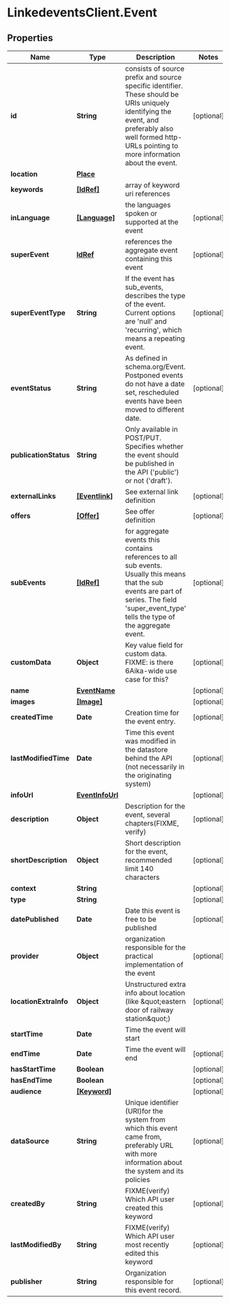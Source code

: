 # LinkedeventsClient.Event

## Properties
Name | Type | Description | Notes
------------ | ------------- | ------------- | -------------
**id** | **String** | consists of source prefix and source specific identifier. These should be URIs uniquely identifying the event, and preferably also well formed http-URLs pointing to more information about the event. | [optional] 
**location** | [**Place**](Place.md) |  | 
**keywords** | [**[IdRef]**](IdRef.md) | array of keyword uri references | 
**inLanguage** | [**[Language]**](Language.md) | the languages spoken or supported at the event | [optional] 
**superEvent** | [**IdRef**](IdRef.md) | references the aggregate event containing this event | [optional] 
**superEventType** | **String** | If the event has sub_events, describes the type of the event. Current options are &#39;null&#39; and &#39;recurring&#39;, which means a repeating event. | [optional] 
**eventStatus** | **String** | As defined in schema.org/Event. Postponed events do not have a date set, rescheduled events have been moved to different date. | [optional] 
**publicationStatus** | **String** | Only available in POST/PUT. Specifies whether the event should be published in the API (&#39;public&#39;) or not (&#39;draft&#39;). | 
**externalLinks** | [**[Eventlink]**](Eventlink.md) | See external link definition | [optional] 
**offers** | [**[Offer]**](Offer.md) | See offer definition | [optional] 
**subEvents** | [**[IdRef]**](IdRef.md) | for aggregate events this contains references to all sub events. Usually this means that the sub events are part of series. The field &#39;super_event_type&#39; tells the type of the aggregate event. | [optional] 
**customData** | **Object** | Key value field for custom data. FIXME: is there 6Aika-wide use case for this? | [optional] 
**name** | [**EventName**](EventName.md) |  | [optional] 
**images** | [**[Image]**](Image.md) |  | [optional] 
**createdTime** | **Date** | Creation time for the event entry. | [optional] 
**lastModifiedTime** | **Date** | Time this event was modified in the datastore behind the API (not necessarily in the originating system) | [optional] 
**infoUrl** | [**EventInfoUrl**](EventInfoUrl.md) |  | [optional] 
**description** | **Object** | Description for the event, several chapters(FIXME, verify) | [optional] 
**shortDescription** | **Object** | Short description for the event, recommended limit 140 characters | [optional] 
**context** | **String** |  | [optional] 
**type** | **String** |  | [optional] 
**datePublished** | **Date** | Date this event is free to be published | [optional] 
**provider** | **Object** | organization responsible for the practical implementation of the event | [optional] 
**locationExtraInfo** | **Object** | Unstructured extra info about location (like \&quot;eastern door of railway station\&quot;) | [optional] 
**startTime** | **Date** | Time the event will start | 
**endTime** | **Date** | Time the event will end | [optional] 
**hasStartTime** | **Boolean** |  | [optional] 
**hasEndTime** | **Boolean** |  | [optional] 
**audience** | [**[Keyword]**](Keyword.md) |  | [optional] 
**dataSource** | **String** | Unique identifier (URI)for the system from which this event came from, preferably URL with more information about the system and its policies | [optional] 
**createdBy** | **String** | FIXME(verify) Which API user created this keyword | [optional] 
**lastModifiedBy** | **String** | FIXME(verify) Which API user most recently edited this keyword | [optional] 
**publisher** | **String** | Organization responsible for this event record. | [optional] 


